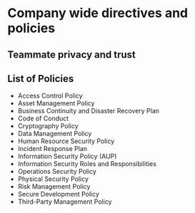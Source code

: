 # Company wide directives and policies

## Teammate privacy and trust

## List of Policies

- Access Control Policy
- Asset Management Policy
- Business Continuity and Disaster Recovery Plan
- Code of Conduct
- Cryptography Policy
- Data Management Policy
- Human Resource Security Policy
- Incident Response Plan
- Information Security Policy (AUP)
- Information Security Roles and Responsibilities
- Operations Security Policy
- Physical Security Policy
- Risk Management Policy
- Secure Development Policy
- Third-Party Management Policy
